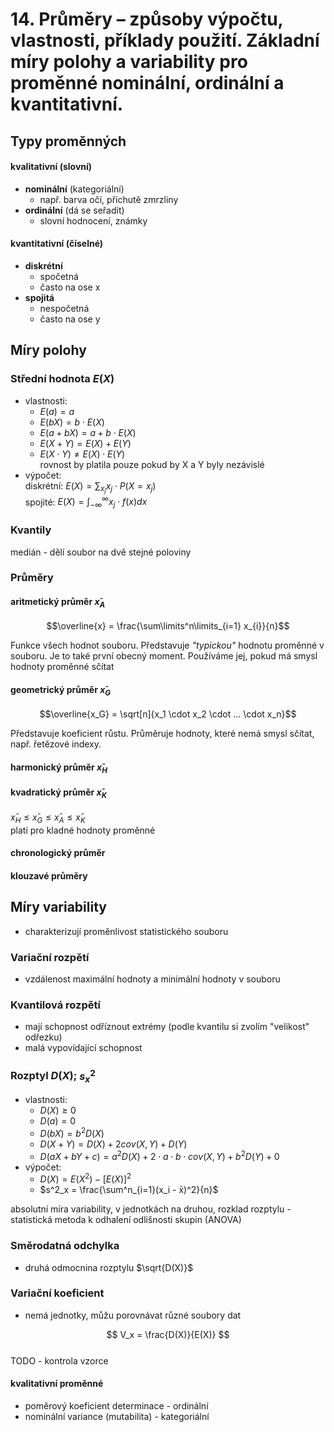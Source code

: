 # 14. Průměry – způsoby výpočtu, vlastnosti, příklady použití. Základní míry polohy a variability pro proměnné nominální, ordinální a kvantitativní.



## Typy proměnných

#### kvalitativní (slovní) 
- **nominální** (kategoriální)
  - např. barva očí, příchutě zmrzliny
- **ordinální** (dá se seřadit) 
  - slovní hodnocení, známky

#### kvantitativní (číselné)
- **diskrétní** 
  - spočetná 
  - často na ose x
- **spojitá** 
  - nespočetná 
  - často na ose y


## Míry polohy

### Střední hodnota $E(X)$
- vlastnosti: 
  - $E(a) = a$
  - $E(bX) = b \cdot E(X)$
  - $E(a + bX) = a + b \cdot E(X)$
  - $E(X + Y) = E(X) + E(Y)$
  - $E(X \cdot Y) \not= E(X) \cdot E(Y)$     
  rovnost by platila pouze pokud by X a Y byly nezávislé 
- výpočet:  
   diskrétní:  $E(X) = \sum_{x_j} x_j \cdot P(X=x_j)$  
   spojité: $E(X) = \int_{-\infty}^{\infty} x_j \cdot f(x) dx$

### Kvantily 

medián - dělí soubor na dvě stejné poloviny

### Průměry 

#### aritmetický průměr $x̄_A$
$$\overline{x} = \frac{\sum\limits^n\limits_{i=1} x_{i}}{n}$$ 

Funkce všech hodnot souboru. Představuje *"typickou"* hodnotu proměnné v souboru. Je to také první obecný moment. Používáme jej, pokud má smysl hodnoty proměnné sčítat

#### geometrický průměr $x̄_G$

$$\overline{x_G} = \sqrt[n]{x_1 \cdot x_2 \cdot ... \cdot x_n}$$ 

Představuje koeficient růstu. Průměruje hodnoty, které nemá smysl sčítat, např. řetězové indexy.

#### harmonický průměr $x̄_H$

#### kvadratický průměr $x̄_K$

$x̄_H \le x̄_G \le x̄_A \le x̄_K$  
   platí pro kladné hodnoty proměnné 


#### chronologický průměr 

#### klouzavé průměry 


## Míry variability 
 - charakterizují proměnlivost statistického souboru 

### Variační rozpětí  
- vzdálenost maximální hodnoty a minimální hodnoty v souboru 

### Kvantilová rozpětí 
- mají schopnost odříznout extrémy (podle kvantilu si zvolím "velikost" odřezku)
- malá vypovídající schopnost 

### Rozptyl $D(X)$; $s^2_x$
- vlastnosti: 
  - $D(X) \ge 0$
  - $D(a) = 0$
  - $D(bX) =  b^2 D(X)$ 
  - $D(X+Y) = D(X) + 2cov(X,Y) + D(Y)$ 
  - $D(aX+bY+c) = a^2D(X) + 2  \cdot a \cdot b \cdot cov(X,Y) + b^2D(Y) + 0$ 
- výpočet: 
  - $D(X) = E(X^2) - [E(X)]^2$
  - $s^2_x = \frac{\sum^n_{i=1}(x_i -  x̄)^2}{n}$


absolutní míra variability, v jednotkách na druhou, 
rozklad rozptylu - statistická metoda k odhalení odlišnosti skupin (ANOVA) 


### Směrodatná odchylka 
- druhá odmocnina rozptylu $\sqrt{D(X)}$

### Variační koeficient 
- nemá jednotky, můžu porovnávat různé soubory dat

$$ V_x = \frac{D(X)}{E(X)} $$  
TODO - kontrola vzorce 

#### kvalitativní proměnné 
- poměrový koeficient determinace - ordinální 
- nominální variance (mutabilita) - kategoriální 






